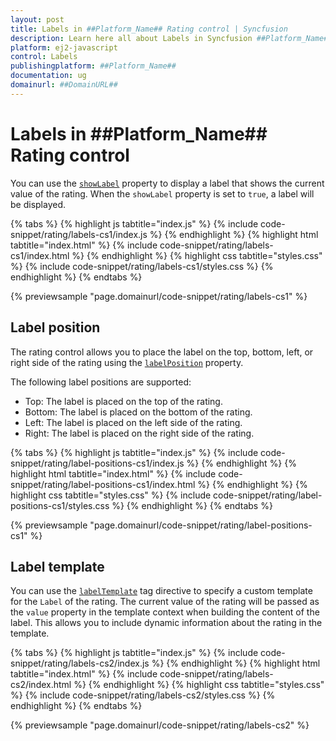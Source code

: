 ```yaml
---
layout: post
title: Labels in ##Platform_Name## Rating control | Syncfusion
description: Learn here all about Labels in Syncfusion ##Platform_Name## Rating control of Syncfusion Essential JS 2 and more.
platform: ej2-javascript
control: Labels 
publishingplatform: ##Platform_Name##
documentation: ug
domainurl: ##DomainURL##
---
```


# Labels in ##Platform_Name## Rating control

You can use the [`showLabel`](../api/rating/#showlabel) property to display a label that shows the current value of the rating. When the `showLabel` property is set to `true`, a label will be displayed.

{% tabs %}
{% highlight js tabtitle="index.js" %}
{% include code-snippet/rating/labels-cs1/index.js %}
{% endhighlight %}
{% highlight html tabtitle="index.html" %}
{% include code-snippet/rating/labels-cs1/index.html %}
{% endhighlight %}
{% highlight css tabtitle="styles.css" %}
{% include code-snippet/rating/labels-cs1/styles.css %}
{% endhighlight %}
{% endtabs %}
        
{% previewsample "page.domainurl/code-snippet/rating/labels-cs1" %}

## Label position

The rating control allows you to place the label on the top, bottom, left, or right side of the rating using the [`labelPosition`](../api/rating/#labelposition) property.

The following label positions are supported:

* Top: The label is placed on the top of the rating.
* Bottom: The label is placed on the bottom of the rating.
* Left: The label is placed on the left side of the rating.
* Right: The label is placed on the right side of the rating.

{% tabs %}
{% highlight js tabtitle="index.js" %}
{% include code-snippet/rating/label-positions-cs1/index.js %}
{% endhighlight %}
{% highlight html tabtitle="index.html" %}
{% include code-snippet/rating/label-positions-cs1/index.html %}
{% endhighlight %}
{% highlight css tabtitle="styles.css" %}
{% include code-snippet/rating/label-positions-cs1/styles.css %}
{% endhighlight %}
{% endtabs %}
        
{% previewsample "page.domainurl/code-snippet/rating/label-positions-cs1" %}

## Label template

You can use the [`labelTemplate`](../api/rating/#labeltemplate) tag directive to specify a custom template for the `Label` of the rating. The current value of the rating will be passed as the `value` property in the template context when building the content of the label. This allows you to include dynamic information about the rating in the template.

{% tabs %}
{% highlight js tabtitle="index.js" %}
{% include code-snippet/rating/labels-cs2/index.js %}
{% endhighlight %}
{% highlight html tabtitle="index.html" %}
{% include code-snippet/rating/labels-cs2/index.html %}
{% endhighlight %}
{% highlight css tabtitle="styles.css" %}
{% include code-snippet/rating/labels-cs2/styles.css %}
{% endhighlight %}
{% endtabs %}
        
{% previewsample "page.domainurl/code-snippet/rating/labels-cs2" %}
